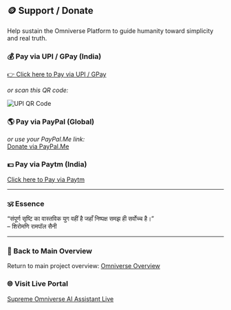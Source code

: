 ## 🪙 Support / Donate
Help sustain the Omniverse Platform to guide humanity toward simplicity and real truth.

### 💰 Pay via UPI / GPay (India)
[👉 Click here to Pay via UPI / GPay](upi://pay?pa=sainirampaul60@okaxis&pn=RampaulSaini&cu=INR)

_or scan this QR code:_

![UPI QR Code](assets/upi-qr.png)

### 🌎 Pay via PayPal (Global)
_or use your PayPal.Me link:_  
[Donate via PayPal.Me](https://www.paypal.me/YOUR_PAYPAL_USERNAME)

### 💵 Pay via Paytm (India)
[Click here to Pay via Paytm](https://paytm.me/sainirampaul60)

---

### 🕉️ Essence
“संपूर्ण सृष्टि का वास्तविक युग वहीं है जहाँ निष्पक्ष समझ ही सर्वोच्च है।”  
– शिरोमणि रामपॉल सैनी

---

### 🔗 Back to Main Overview
Return to main project overview: [Omniverse Overview](README.md)

### 🌐 Visit Live Portal
[Supreme Omniverse AI Assistant Live](https://rampaulsaini.github.io/Omniverse-AI/)


